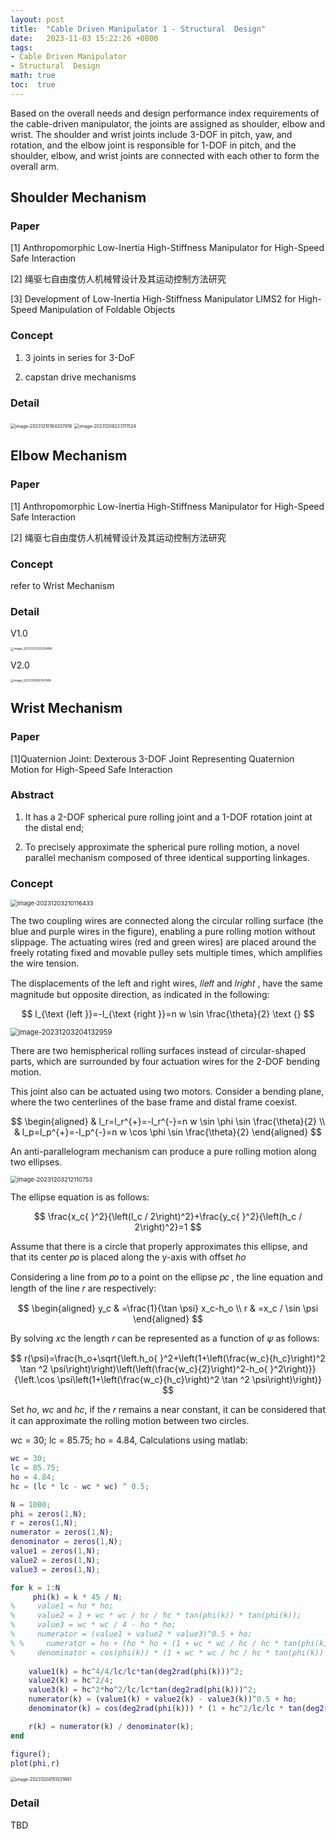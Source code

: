```yaml
---
layout: post
title:  "Cable Driven Manipulator 1 - Structural  Design"
date:   2023-11-03 15:22:26 +0800
tags:
- Cable Driven Manipulator
- Structural  Design
math: true
toc:  true
---
```


Based on the overall needs and design performance index requirements of the cable-driven manipulator, the joints are assigned as shoulder, elbow and wrist. The shoulder and wrist joints include 3-DOF in pitch, yaw, and rotation, and the elbow joint is responsible for 1-DOF in pitch, and the shoulder, elbow, and wrist joints are connected with each other to form the overall arm.

## Shoulder Mechanism

### Paper

[1] Anthropomorphic Low-Inertia High-Stiffness Manipulator for High-Speed Safe Interaction

[2] 绳驱七自由度仿人机械臂设计及其运动控制方法研究

[3] Development of Low-Inertia High-Stiffness Manipulator LIMS2  for High-Speed Manipulation of Foldable Objects

### Concept

1. 3 joints in series for 3-DoF

2. capstan drive mechanisms

### Detail

<img src="https://cdn.jsdelivr.net/gh/Go2SchooI/blogImg@main/img/image-20231210164207818.png" alt="image-20231210164207818" style="zoom:50%;" />

<img src="https://cdn.jsdelivr.net/gh/Go2SchooI/blogImg@main/img/image-20231208223111524.png" alt="image-20231208223111524" style="zoom:50%;" />

## Elbow Mechanism

### Paper

[1] Anthropomorphic Low-Inertia High-Stiffness Manipulator for High-Speed Safe Interaction

[2] 绳驱七自由度仿人机械臂设计及其运动控制方法研究

### Concept

refer to Wrist Mechanism

### Detail

V1.0

<img src="https://cdn.jsdelivr.net/gh/Go2SchooI/blogImg@main/img/image-20231212205254886.png" alt="image-20231212205254886" style="zoom:33%;" />

V2.0

<img src="https://cdn.jsdelivr.net/gh/Go2SchooI/blogImg@main/img/image-20231218165747806.png" alt="image-20231218165747806" style="zoom: 33%;" />

## Wrist Mechanism

### Paper

[1]Quaternion Joint: Dexterous 3-DOF Joint Representing Quaternion  Motion for High-Speed Safe Interaction

### Abstract

1. It has a 2-DOF spherical pure rolling  joint and a 1-DOF rotation joint at the distal end;

2. To precisely approximate the spherical pure rolling motion, a novel parallel mechanism composed of three identical supporting linkages.

### Concept

<img src="https://cdn.jsdelivr.net/gh/Go2SchooI/blogImg@main/img/image-20231203210116433.png" alt="image-20231203210116433" style="zoom:67%;" />

The two coupling wires are connected along the circular rolling surface (the blue and purple wires in the figure), enabling a pure rolling motion without slippage. The actuating  wires (red and green wires) are placed around the freely  rotating fixed and movable pulley sets multiple times, which  amplifies the wire tension.

The displacements of the left and right wires, 𝑙𝑙𝑒𝑓𝑡 and 𝑙𝑟𝑖𝑔ℎ𝑡 , have the same magnitude but opposite direction, as indicated in the following:

$$
l_{\text {left }}=-l_{\text {right }}=n w \sin \frac{\theta}{2} \text {}
$$

<img src="https://cdn.jsdelivr.net/gh/Go2SchooI/blogImg@main/img/image-20231203204132959.png" alt="image-20231203204132959" style="zoom:80%;" />

There are two hemispherical rolling  surfaces instead of circular-shaped parts, which are surrounded  by four actuation wires for the 2-DOF bending motion.

This joint also can be actuated using two motors. Consider a bending plane, where the two centerlines of the base frame and distal frame coexist.

$$
\begin{aligned}
& l_r=l_r^{+}=-l_r^{-}=n w \sin \phi \sin \frac{\theta}{2} \\
& l_p=l_p^{+}=-l_p^{-}=n w \cos \phi \sin \frac{\theta}{2}
\end{aligned}
$$


An anti-parallelogram mechanism can produce a pure rolling motion along two ellipses.

<img src="https://cdn.jsdelivr.net/gh/Go2SchooI/blogImg@main/img/image-20231203212110753.png" alt="image-20231203212110753" style="zoom:67%;" />

The ellipse equation is as follows:

$$
\frac{x_c{ }^2}{\left(l_c / 2\right)^2}+\frac{y_c{ }^2}{\left(h_c / 2\right)^2}=1
$$

Assume that there is a circle that properly approximates this ellipse, and that its center 𝑝𝑜 is placed along the y-axis with offset *ho*

Considering a line from 𝑝𝑜 to a point on the ellipse 𝑝𝑐 , the line equation and length of the line 𝑟 are respectively:

$$
\begin{aligned}
y_c & =\frac{1}{\tan \psi} x_c-h_o \\
r & =x_c / \sin \psi
\end{aligned}
$$

By solving 𝑥c  the length 𝑟 can be represented as a function of 𝜓 as follows:

$$
r(\psi)=\frac{h_o+\sqrt{\left.h_o{ }^2+\left(1+\left(\frac{w_c}{h_c}\right)^2 \tan ^2 \psi\right)\right)\left(\left(\frac{w_c}{2}\right)^2-h_o{ }^2\right)}}{\left.\cos \psi\left(1+\left(\frac{w_c}{h_c}\right)^2 \tan ^2 \psi\right)\right)}
$$

Set *ho*, *wc* and *hc*, if the 𝑟 remains a near constant, it can be considered that it can approximate the rolling motion between two circles.

wc = 30; lc = 85.75; ho = 4.84, Calculations using matlab:

```matlab
wc = 30;
lc = 85.75;
ho = 4.84;
hc = (lc * lc - wc * wc) ^ 0.5;

N = 1000;
phi = zeros(1,N);
r = zeros(1,N);
numerator = zeros(1,N);
denominator = zeros(1,N);
value1 = zeros(1,N);
value2 = zeros(1,N);
value3 = zeros(1,N);

for k = 1:N
     phi(k) = k * 45 / N;
%     value1 = ho * ho;
%     value2 = 1 + wc * wc / hc / hc * tan(phi(k)) * tan(phi(k));
%     value3 = wc * wc / 4 - ho * ho;
%     numerator = (value1 + value2 * value3)^0.5 + ho;
% %     numerator = ho + (ho * ho + (1 + wc * wc / hc / hc * tan(phi(k)) * tan(phi(k))) * (wc * wc / 4 - ho * ho))^0.5;
%     denominator = cos(phi(k)) * (1 + wc * wc / hc / hc * tan(phi(k)) * tan(phi(k)));
    
    value1(k) = hc^4/4/lc/lc*tan(deg2rad(phi(k)))^2;
    value2(k) = hc^2/4;
    value3(k) = hc^2*ho^2/lc/lc*tan(deg2rad(phi(k)))^2;
    numerator(k) = (value1(k) + value2(k) - value3(k))^0.5 + ho;
    denominator(k) = cos(deg2rad(phi(k))) * (1 + hc^2/lc/lc * tan(deg2rad(phi(k)))^2);

    r(k) = numerator(k) / denominator(k);
end

figure();
plot(phi,r)
```

<img src="https://cdn.jsdelivr.net/gh/Go2SchooI/blogImg@main/img/image-20231204151031891.png" alt="image-20231204151031891" style="zoom:50%;" />





### Detail

TBD



